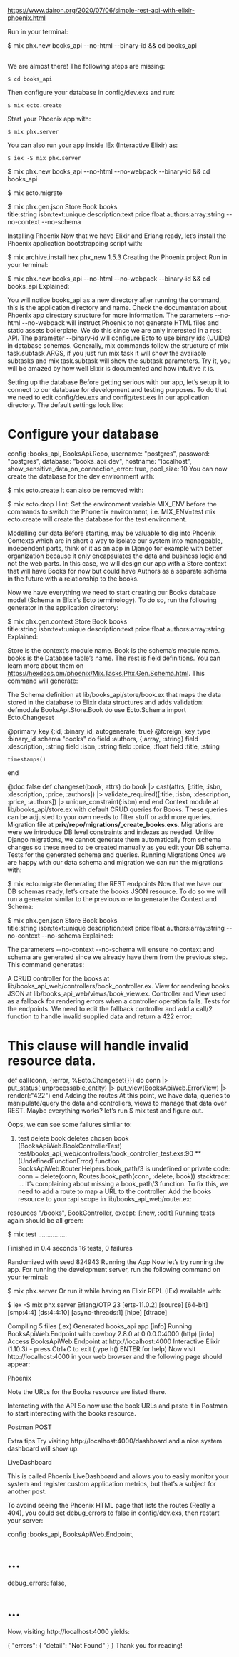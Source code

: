 https://www.dairon.org/2020/07/06/simple-rest-api-with-elixir-phoenix.html




Run in your terminal:

$ mix phx.new books_api --no-html  --binary-id && cd books_api
 
## 
We are almost there! The following steps are missing:

    $ cd books_api

Then configure your database in config/dev.exs and run:

    $ mix ecto.create

Start your Phoenix app with:

    $ mix phx.server

You can also run your app inside IEx (Interactive Elixir) as:

    $ iex -S mix phx.server


$ mix phx.new books_api --no-html --no-webpack --binary-id && cd books_api

$ mix ecto.migrate

$ mix phx.gen.json Store Book books \
title:string isbn:text:unique description:text price:float authors:array:string --no-context --no-schema

Installing Phoenix
Now that we have Elixir and Erlang ready, let’s install the Phoenix application bootstrapping script with:

$ mix archive.install hex phx_new 1.5.3
Creating the Phoenix project
Run in your terminal:

$ mix phx.new books_api --no-html --no-webpack --binary-id && cd books_api
Explained:

You will notice books_api as a new directory after running the command, this is the application directory and name. Check the documentation about Phoenix app directory structure for more information.
The parameters --no-html --no-webpack will instruct Phoenix to not generate HTML files and static assets boilerplate. We do this since we are only interested in a rest API.
The parameter --binary-id will configure Ecto to use binary ids (UUIDs) in database schemas.
Generally, mix commands follow the structure of mix task.subtask ARGS, if you just run mix task it will show the available subtasks and mix task.subtask will show the subtask parameters. Try it, you will be amazed by how well Elixir is documented and how intuitive it is.

Setting up the database
Before getting serious with our app, let’s setup it to connect to our database for development and testing purposes. To do that we need to edit config/dev.exs and config/test.exs in our application directory. The default settings look like:

# Configure your database
config :books_api, BooksApi.Repo,
  username: "postgres",
  password: "postgres",
  database: "books_api_dev",
  hostname: "localhost",
  show_sensitive_data_on_connection_error: true,
  pool_size: 10
You can now create the database for the dev environment with:

$ mix ecto.create
It can also be removed with:

$ mix ecto.drop
Hint: Set the environment variable MIX_ENV before the commands to switch the Phonenix environment, i.e. MIX_ENV=test mix ecto.create will create the database for the test environment.

Modelling our data
Before starting, may be valuable to dig into Phoenix Contexts which are in short a way to isolate our system into manageable, independent parts, think of it as an app in Django for example with better organization because it only encapsulates the data and business logic and not the web parts. In this case, we will design our app with a Store context that will have Books for now but could have Authors as a separate schema in the future with a relationship to the books.

Now we have everything we need to start creating our Books database model (Schema in Elixir’s Ecto terminology). To do so, run the following generator in the application directory:

$ mix phx.gen.context Store Book books \
title:string isbn:text:unique description:text price:float authors:array:string
Explained:

Store is the context’s module name.
Book is the schema’s module name.
books is the Database table’s name.
The rest is field definitions. You can learn more about them on https://hexdocs.pm/phoenix/Mix.Tasks.Phx.Gen.Schema.html.
This command will generate:

The Schema definition at lib/books_api/store/book.ex that maps the data stored in the database to Elixir data structures and adds validation:
defmodule BooksApi.Store.Book do
  use Ecto.Schema
  import Ecto.Changeset

  @primary_key {:id, :binary_id, autogenerate: true}
  @foreign_key_type :binary_id
  schema "books" do
    field :authors, {:array, :string}
    field :description, :string
    field :isbn, :string
    field :price, :float
    field :title, :string

    timestamps()
  end

  @doc false
  def changeset(book, attrs) do
    book
    |> cast(attrs, [:title, :isbn, :description, :price, :authors])
    |> validate_required([:title, :isbn, :description, :price, :authors])
    |> unique_constraint(:isbn)
  end
end
Context module at lib/books_api/store.ex with default CRUD queries for Books. These queries can be adjusted to your own needs to filter stuff or add more queries.
Migration file at **priv/repo/migrations/_create_books.exs**. Migrations are were we introduce DB level constraints and indexes as needed. Unlike Django migrations, we cannot generate them automatically from schema changes so these need to be created manually as you edit your DB schema.
Tests for the generated schema and queries.
Running Migrations
Once we are happy with our data schema and migration we can run the migrations with:

$ mix ecto.migrate
Generating the REST endpoints
Now that we have our DB schemas ready, let’s create the books JSON resource. To do so we will run a generator similar to the previous one to generate the Context and Schema:

$ mix phx.gen.json Store Book books \
title:string isbn:text:unique description:text price:float authors:array:string --no-context --no-schema
Explained:

The parameters --no-context --no-schema will ensure no context and schema are generated since we already have them from the previous step.
This command generates:

A CRUD controller for the books at lib/books_api_web/controllers/book_controller.ex.
View for rendering books JSON at lib/books_api_web/views/book_view.ex.
Controller and View used as a fallback for rendering errors when a controller operation fails.
Tests for the endpoints.
We need to edit the fallback controller and add a call/2 function to handle invalid supplied data and return a 422 error:

# This clause will handle invalid resource data.
def call(conn, {:error, %Ecto.Changeset{}}) do
    conn
    |> put_status(:unprocessable_entity)
    |> put_view(BooksApiWeb.ErrorView)
    |> render(:"422")
end
Adding the routes
At this point, we have data, queries to manipulate/query the data and controllers, views to manage that data over REST. Maybe everything works? let’s run $ mix test and figure out.

Oops, we can see some failures similar to:

  1) test delete book deletes chosen book (BooksApiWeb.BookControllerTest)
     test/books_api_web/controllers/book_controller_test.exs:90
     ** (UndefinedFunctionError) function BooksApiWeb.Router.Helpers.book_path/3 is undefined or private
     code: conn = delete(conn, Routes.book_path(conn, :delete, book))
     stacktrace:
       ...
It’s complaining about missing a book_path/3 function. To fix this, we need to add a route to map a URL to the controller. Add the books resource to your :api scope in lib/books_api_web/router.ex:

resources "/books", BookController, except: [:new, :edit]
Running tests again should be all green:

$ mix test
................

Finished in 0.4 seconds
16 tests, 0 failures

Randomized with seed 824943
Running the App
Now let’s try running the app. For running the development server, run the following command on your terminal:

$ mix phx.server
Or run it while having an Elixir REPL (IEx) available with:

$ iex -S mix phx.server
Erlang/OTP 23 [erts-11.0.2] [source] [64-bit] [smp:4:4] [ds:4:4:10] [async-threads:1] [hipe] [dtrace]

Compiling 5 files (.ex)
Generated books_api app
[info] Running BooksApiWeb.Endpoint with cowboy 2.8.0 at 0.0.0.0:4000 (http)
[info] Access BooksApiWeb.Endpoint at http://localhost:4000
Interactive Elixir (1.10.3) - press Ctrl+C to exit (type h() ENTER for help)
Now visit http://localhost:4000 in your web browser and the following page should appear:

Phoenix

Note the URLs for the Books resource are listed there.

Interacting with the API
So now use the book URLs and paste it in Postman to start interacting with the books resource.

Postman POST

Extra tips
Try visiting http://localhost:4000/dashboard and a nice system dashboard will show up:

LiveDashboard

This is called Phoenix LiveDashboard and allows you to easily monitor your system and register custom application metrics, but that’s a subject for another post.

To avoind seeing the Phoenix HTML page that lists the routes (Really a 404), you could set debug_errors to false in config/dev.exs, then restart your server:

config :books_api, BooksApiWeb.Endpoint,
  # ...
  debug_errors: false,
  # ...
Now, visiting http://localhost:4000 yields:

{ 
    "errors": {
        "detail": "Not Found"
    }
}
Thank you for reading!